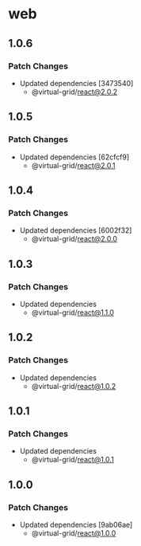 # web

## 1.0.6

### Patch Changes

- Updated dependencies [3473540]
  - @virtual-grid/react@2.0.2

## 1.0.5

### Patch Changes

- Updated dependencies [62cfcf9]
  - @virtual-grid/react@2.0.1

## 1.0.4

### Patch Changes

- Updated dependencies [6002f32]
  - @virtual-grid/react@2.0.0

## 1.0.3

### Patch Changes

- Updated dependencies
  - @virtual-grid/react@1.1.0

## 1.0.2

### Patch Changes

- Updated dependencies
  - @virtual-grid/react@1.0.2

## 1.0.1

### Patch Changes

- Updated dependencies
  - @virtual-grid/react@1.0.1

## 1.0.0

### Patch Changes

- Updated dependencies [9ab06ae]
  - @virtual-grid/react@1.0.0
